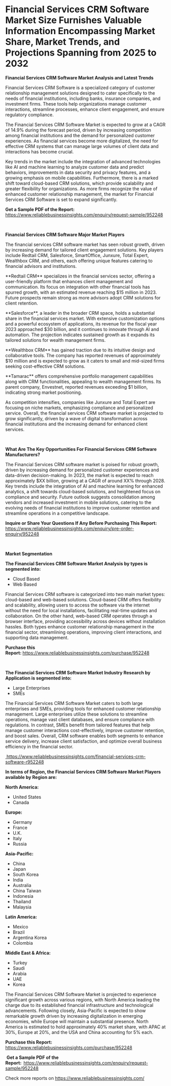 <p><h1>Financial Services CRM Software Market Size Furnishes Valuable Information Encompassing Market Share, Market Trends, and Projections Spanning from 2025 to 2032</h1></p><p><strong>Financial Services CRM Software Market Analysis and Latest Trends</strong></p>
<p><p>Financial Services CRM Software is a specialized category of customer relationship management solutions designed to cater specifically to the needs of financial institutions, including banks, insurance companies, and investment firms. These tools help organizations manage customer interactions, streamline processes, enhance client engagement, and ensure regulatory compliance.</p><p>The Financial Services CRM Software Market is expected to grow at a CAGR of 14.9% during the forecast period, driven by increasing competition among financial institutions and the demand for personalized customer experiences. As financial services become more digitalized, the need for effective CRM systems that can manage large volumes of client data and interactions has become crucial. </p><p>Key trends in the market include the integration of advanced technologies like AI and machine learning to analyze customer data and predict behaviors, improvements in data security and privacy features, and a growing emphasis on mobile capabilities. Furthermore, there is a marked shift toward cloud-based CRM solutions, which provide scalability and greater flexibility for organizations. As more firms recognize the value of enhanced customer relationship management, the market for Financial Services CRM Software is set to expand significantly.</p></p>
<p><strong>Get a Sample PDF of the Report:&nbsp;</strong> <a href="https://www.reliablebusinessinsights.com/enquiry/request-sample/952248?utm_campaign=3259&utm_medium=2&utm_source=Github&utm_content=ia&utm_term=06032025&utm_id=financial-services-crm-software">https://www.reliablebusinessinsights.com/enquiry/request-sample/952248</a></p>
<p>&nbsp;</p>
<p><strong>Financial Services CRM Software Major Market Players</strong></p>
<p><p>The financial services CRM software market has seen robust growth, driven by increasing demand for tailored client engagement solutions. Key players include Redtail CRM, Salesforce, SmartOffice, Junxure, Total Expert, Wealthbox CRM, and others, each offering unique features catering to financial advisors and institutions.</p><p>**Redtail CRM** specializes in the financial services sector, offering a user-friendly platform that enhances client management and communication. Its focus on integration with other financial tools has spurred growth, with an estimated revenue reaching $15 million in 2023. Future prospects remain strong as more advisors adopt CRM solutions for client retention.</p><p>**Salesforce**, a leader in the broader CRM space, holds a substantial share in the financial services market. With extensive customization options and a powerful ecosystem of applications, its revenue for the fiscal year 2023 approached $30 billion, and it continues to innovate through AI and automation. The projection indicates sustained growth as it expands its tailored solutions for wealth management firms.</p><p>**Wealthbox CRM** has gained traction due to its intuitive design and collaborative tools. The company has reported revenues of approximately $10 million and is expected to grow as it caters to small and mid-sized firms seeking cost-effective CRM solutions.</p><p>**Tamarac** offers comprehensive portfolio management capabilities along with CRM functionalities, appealing to wealth management firms. Its parent company, Envestnet, reported revenues exceeding $1 billion, indicating strong market positioning.</p><p>As competition intensifies, companies like Junxure and Total Expert are focusing on niche markets, emphasizing compliance and personalized service. Overall, the financial services CRM software market is projected to grow significantly, driven by a wave of digital transformation across financial institutions and the increasing demand for enhanced client services.</p></p>
<p>&nbsp;</p>
<p><strong>What Are The Key Opportunities For Financial Services CRM Software Manufacturers?</strong></p>
<p><p>The Financial Services CRM software market is poised for robust growth, driven by increasing demand for personalized customer experiences and data-driven decision-making. In 2023, the market is expected to reach approximately $XX billion, growing at a CAGR of around XX% through 2028. Key trends include the integration of AI and machine learning for enhanced analytics, a shift towards cloud-based solutions, and heightened focus on compliance and security. Future outlook suggests consolidation among vendors and increased investment in mobile solutions, catering to the evolving needs of financial institutions to improve customer retention and streamline operations in a competitive landscape.</p></p>
<p><strong>Inquire or Share Your Questions If Any Before Purchasing This Report:</strong> <a href="https://www.reliablebusinessinsights.com/enquiry/pre-order-enquiry/952248?utm_campaign=3259&utm_medium=2&utm_source=Github&utm_content=ia&utm_term=06032025&utm_id=financial-services-crm-software">https://www.reliablebusinessinsights.com/enquiry/pre-order-enquiry/952248</a></p>
<p>&nbsp;</p>
<p><strong>Market Segmentation</strong></p>
<p><strong>The Financial Services CRM Software Market Analysis by types is segmented into:</strong></p>
<p><ul><li>Cloud Based</li><li>Web Based</li></ul></p>
<p><p>Financial Services CRM software is categorized into two main market types: cloud-based and web-based solutions. Cloud-based CRM offers flexibility and scalability, allowing users to access the software via the internet without the need for local installations, facilitating real-time updates and collaboration. On the other hand, web-based CRM operates through a browser interface, providing accessibility across devices without installation hassles. Both types enhance customer relationship management in the financial sector, streamlining operations, improving client interactions, and supporting data management.</p></p>
<p><strong>Purchase this Report:&nbsp;</strong><a href="https://www.reliablebusinessinsights.com/purchase/952248?utm_campaign=3259&utm_medium=2&utm_source=Github&utm_content=ia&utm_term=06032025&utm_id=financial-services-crm-software">https://www.reliablebusinessinsights.com/purchase/952248</a></p>
<p>&nbsp;</p>
<p><strong>The Financial Services CRM Software Market Industry Research by Application is segmented into:</strong></p>
<p><ul><li>Large Enterprises</li><li>SMEs</li></ul></p>
<p><p>The Financial Services CRM Software Market caters to both large enterprises and SMEs, providing tools for enhanced customer relationship management. Large enterprises utilize these solutions to streamline operations, manage vast client databases, and ensure compliance with regulations. In contrast, SMEs benefit from tailored features that help manage customer interactions cost-effectively, improve customer retention, and boost sales. Overall, CRM software enables both segments to enhance service delivery, increase client satisfaction, and optimize overall business efficiency in the financial sector.</p></p>
<p><a href="https://www.reliablebusinessinsights.com/financial-services-crm-software-r952248?utm_campaign=3259&utm_medium=2&utm_source=Github&utm_content=ia&utm_term=06032025&utm_id=financial-services-crm-software">&nbsp;https://www.reliablebusinessinsights.com/financial-services-crm-software-r952248</a></p>
<p><strong>In terms of Region, the Financial Services CRM Software Market Players available by Region are:</strong></p>
<p>
    <p> <strong> North America: </strong>
        <ul>
            <li>United States</li>
            <li>Canada</li>
        </ul>
        </p> 
    <p> <strong> Europe: </strong>
        <ul>
            <li>Germany</li>
            <li>France</li>
            <li>U.K.</li>
            <li>Italy</li>
            <li>Russia</li>
        </ul>
        </p> 
    <p> <strong> Asia-Pacific: </strong>
        <ul>
            <li>China</li>
            <li>Japan</li>
            <li>South Korea</li>
            <li>India</li>
            <li>Australia</li>
            <li>China Taiwan</li>
            <li>Indonesia</li>
            <li>Thailand</li>
            <li>Malaysia</li>
        </ul>
        </p> 
    <p> <strong> Latin America: </strong>
        <ul>
            <li>Mexico</li>
            <li>Brazil</li>
            <li>Argentina Korea</li>
            <li>Colombia</li>
        </ul>
        </p> 
    <p> <strong> Middle East & Africa: </strong>
        <ul>
            <li>Turkey</li>
            <li>Saudi</li>
            <li>Arabia</li>
            <li>UAE</li>
            <li>Korea</li>
        </ul>
    </p>
    </p>
<p><p>The Financial Services CRM Software Market is projected to experience significant growth across various regions, with North America leading the charge due to its established financial infrastructure and technological advancements. Following closely, Asia-Pacific is expected to show remarkable growth driven by increasing digitalization in emerging economies, while Europe will maintain a substantial presence. North America is estimated to hold approximately 40% market share, with APAC at 30%, Europe at 20%, and the USA and China accounting for 5% each.</p></p>
<p><strong>Purchase this Report: </strong><a href="https://www.reliablebusinessinsights.com/purchase/952248?utm_campaign=3259&utm_medium=2&utm_source=Github&utm_content=ia&utm_term=06032025&utm_id=financial-services-crm-software">https://www.reliablebusinessinsights.com/purchase/952248</a></p>
<p>&nbsp;<strong>Get a Sample PDF of the Report:&nbsp;&nbsp;</strong><a href="https://www.reliablebusinessinsights.com/enquiry/request-sample/952248?utm_campaign=3259&utm_medium=2&utm_source=Github&utm_content=ia&utm_term=06032025&utm_id=financial-services-crm-software">https://www.reliablebusinessinsights.com/enquiry/request-sample/952248</a></p>
<p><strong></strong></p>
<p>Check more reports on <a href="https://www.reliablebusinessinsights.com/?utm_campaign=3259&utm_medium=2&utm_source=Github&utm_content=ia&utm_term=06032025&utm_id=financial-services-crm-software">https://www.reliablebusinessinsights.com/</a></p>